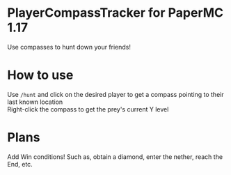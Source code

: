 # PlayerCompassTracker for PaperMC 1.17
Use compasses to hunt down your friends!

# How to use
Use `/hunt` and click on the desired player to get a compass pointing to their last known location   
Right-click the compass to get the prey's current Y level

# Plans
Add Win conditions! Such as, obtain a diamond, enter the nether, reach the End, etc.

